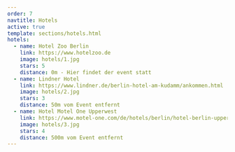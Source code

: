 ```yaml
---
order: 7
navtitle: Hotels
active: true
template: sections/hotels.html
hotels:
  - name: Hotel Zoo Berlin
    link: https://www.hotelzoo.de
    image: hotels/1.jpg
    stars: 5
    distance: 0m - Hier findet der event statt
  - name: Lindner Hotel
    link: https://www.lindner.de/berlin-hotel-am-kudamm/ankommen.html
    image: hotels/2.jpg
    stars: 3
    distance: 50m vom Event entfernt
  - name: Hotel Motel One Upperwest
    link: https://www.motel-one.com/de/hotels/berlin/hotel-berlin-upper-west/
    image: hotels/3.jpg
    stars: 4
    distance: 500m vom Event entfernt
---
```

